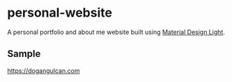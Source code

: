 # personal-website
A personal portfolio and about me website built using [Material Design Light](https://github.com/google/material-design-lite).

## Sample
https://dogangulcan.com
